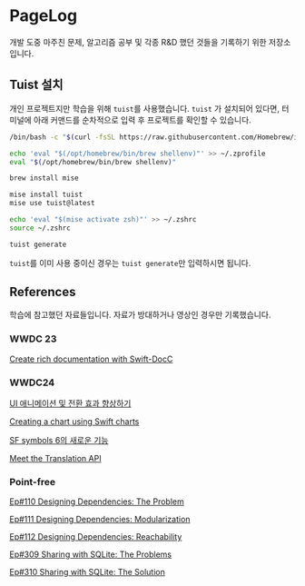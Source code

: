 # PageLog

개발 도중 마주친 문제, 알고리즘 공부 및 각종 R&D 했던 것들을 기록하기 위한 저장소입니다. 

## Tuist 설치

개인 프로젝트지만 학습을 위해 `tuist`를 사용했습니다. `tuist` 가 설치되어 있다면, 터미널에 아래 커맨드를 순차적으로 입력 후 프로젝트를 확인할 수 있습니다. 

``` bash
/bin/bash -c "$(curl -fsSL https://raw.githubusercontent.com/Homebrew/install/HEAD/install.sh)"

echo 'eval "$(/opt/homebrew/bin/brew shellenv)"' >> ~/.zprofile
eval "$(/opt/homebrew/bin/brew shellenv)"

brew install mise 

mise install tuist    
mise use tuist@latest 

echo 'eval "$(mise activate zsh)"' >> ~/.zshrc
source ~/.zshrc

tuist generate 
```

`tuist`를 이미 사용 중이신 경우는 `tuist generate`만 입력하시면 됩니다. 


## References

학습에 참고했던 자료들입니다. 자료가 방대하거나 영상인 경우만 기록했습니다.

### WWDC 23

[Create rich documentation with Swift-DocC](https://developer.apple.com/videos/play/wwdc2023/10244/)

### WWDC24
[UI 애니메이션 및 전환 효과 향상하기](https://developer.apple.com/kr/videos/play/wwdc2024/10145/)

[Creating a chart using Swift charts](https://developer.apple.com/documentation/charts/creating-a-chart-using-swift-charts)

[SF symbols 6의 새로운 기능](https://developer.apple.com/kr/videos/play/wwdc2024/10188/)

[Meet the Translation API](https://developer.apple.com/kr/videos/play/wwdc2024/10117/)

### Point-free

[Ep#110 Designing Dependencies: The Problem](https://www.pointfree.co/collections/dependencies/designing-dependencies/ep110-designing-dependencies-the-problem)

[Ep#111 Designing Dependencies: Modularization](https://www.pointfree.co/collections/dependencies/designing-dependencies/ep111-designing-dependencies-modularization)

[Ep#112 Designing Dependencies: Reachability](https://www.pointfree.co/collections/dependencies/designing-dependencies/ep112-designing-dependencies-reachability)

[Ep#309 Sharing with SQLite: The Problems](https://www.pointfree.co/episodes/ep309-sharing-with-sqlite-the-problems#downloads)

[Ep#310 Sharing with SQLite: The Solution](https://www.pointfree.co/episodes/ep310-sharing-with-sqlite-the-solution)